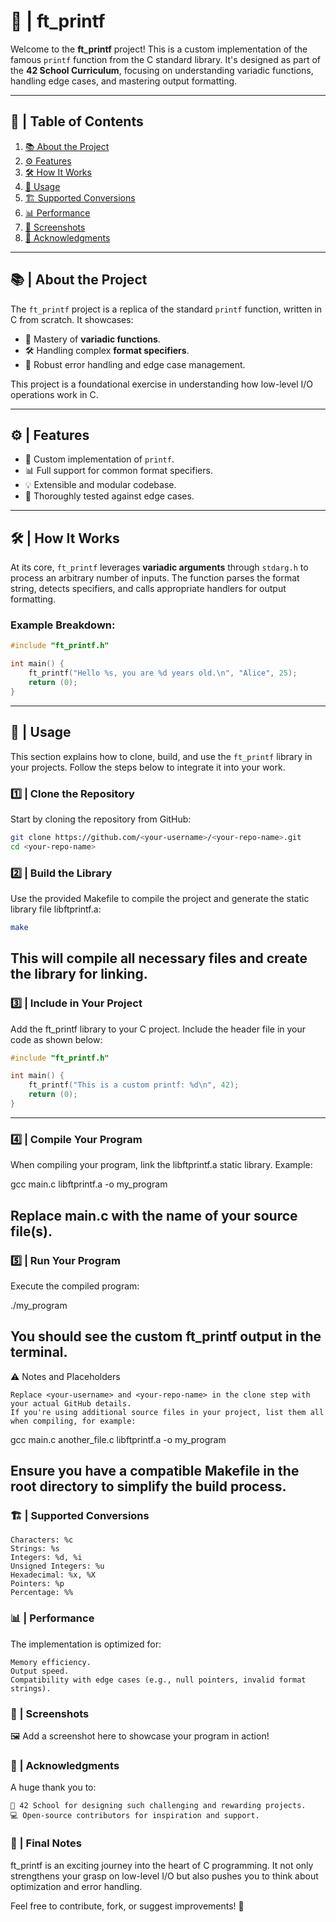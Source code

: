 # 📢 | ft_printf

Welcome to the **ft_printf** project! This is a custom implementation of the famous `printf` function from the C standard library. It's designed as part of the **42 School Curriculum**, focusing on understanding variadic functions, handling edge cases, and mastering output formatting.

---

## 📖 | Table of Contents

1. [📚 About the Project](#-about-the-project)
2. [⚙️ Features](#%EF%B8%8F-features)
3. [🛠️ How It Works](#%EF%B8%8F-how-it-works)
4. [🚀 Usage](#-usage)
5. [🏗️ Supported Conversions](#%EF%B8%8F-supported-conversions)
6. [📊 Performance](#-performance)
7. [📸 Screenshots](#-screenshots)
8. [🙌 Acknowledgments](#-acknowledgments)

---

## 📚 | About the Project

The `ft_printf` project is a replica of the standard `printf` function, written in C from scratch. It showcases:
- 📜 Mastery of **variadic functions**.
- 🛠️ Handling complex **format specifiers**.
- 🚦 Robust error handling and edge case management.

This project is a foundational exercise in understanding how low-level I/O operations work in C.

---

## ⚙️ | Features

- 🎯 Custom implementation of `printf`.
- 📊 Full support for common format specifiers.
- 💡 Extensible and modular codebase.
- 🧪 Thoroughly tested against edge cases.

---

## 🛠️ | How It Works

At its core, `ft_printf` leverages **variadic arguments** through `stdarg.h` to process an arbitrary number of inputs. The function parses the format string, detects specifiers, and calls appropriate handlers for output formatting.

### Example Breakdown:
```c
#include "ft_printf.h"

int main() {
    ft_printf("Hello %s, you are %d years old.\n", "Alice", 25);
    return (0);
}
```
---
## 🚀 | Usage

This section explains how to clone, build, and use the `ft_printf` library in your projects. Follow the steps below to integrate it into your work.

### 1️⃣ | Clone the Repository

Start by cloning the repository from GitHub:
```bash
git clone https://github.com/<your-username>/<your-repo-name>.git
cd <your-repo-name>
```
### 2️⃣ | Build the Library
Use the provided Makefile to compile the project and generate the static library file libftprintf.a:
```bash
make
```
This will compile all necessary files and create the library for linking.
---
### 3️⃣ | Include in Your Project

Add the ft_printf library to your C project. Include the header file in your code as shown below:
```c
#include "ft_printf.h"

int main() {
    ft_printf("This is a custom printf: %d\n", 42);
    return (0);
}
```
---
### 4️⃣ | Compile Your Program

When compiling your program, link the libftprintf.a static library. Example:

gcc main.c libftprintf.a -o my_program

Replace main.c with the name of your source file(s).
---
### 5️⃣ | Run Your Program

Execute the compiled program:

./my_program

You should see the custom ft_printf output in the terminal.
---
⚠️ Notes and Placeholders

    Replace <your-username> and <your-repo-name> in the clone step with your actual GitHub details.
    If you're using additional source files in your project, list them all when compiling, for example:

gcc main.c another_file.c libftprintf.a -o my_program

Ensure you have a compatible Makefile in the root directory to simplify the build process.
---
### 🏗️ | Supported Conversions

    Characters: %c
    Strings: %s
    Integers: %d, %i
    Unsigned Integers: %u
    Hexadecimal: %x, %X
    Pointers: %p
    Percentage: %%

### 📊 | Performance

The implementation is optimized for:

    Memory efficiency.
    Output speed.
    Compatibility with edge cases (e.g., null pointers, invalid format strings).

### 📸 | Screenshots

🖼️ Add a screenshot here to showcase your program in action!

### 🙌 | Acknowledgments

A huge thank you to:

    🏫 42 School for designing such challenging and rewarding projects.
    💻 Open-source contributors for inspiration and support.

### 🌟 | Final Notes

ft_printf is an exciting journey into the heart of C programming. It not only strengthens your grasp on low-level I/O but also pushes you to think about optimization and error handling.

Feel free to contribute, fork, or suggest improvements! 🚀
